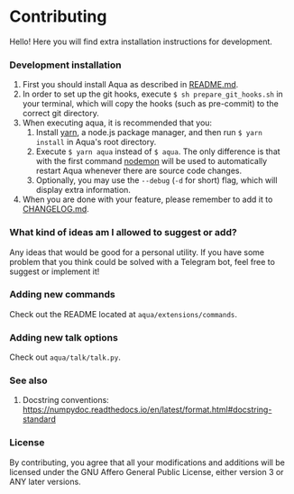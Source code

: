 # Contributing
Hello! Here you will find extra installation instructions for development.

### Development installation
1. First you should install Aqua as described in [README.md](README.md).
2. In order to set up the git hooks, execute `$ sh prepare_git_hooks.sh` in your
terminal, which will copy the hooks (such as pre-commit) to the correct git directory.
3. When executing aqua, it is recommended that you:
    1. Install [yarn](https://yarnpkg.com/), a node.js package manager, and
    then run `$ yarn install` in Aqua's root directory.
    2. Execute `$ yarn aqua` instead of `$ aqua`. The only difference is that
    with the first command [nodemon](https://github.com/remy/nodemon) will be
    used to automatically restart Aqua whenever there are source code changes.
    3. Optionally, you may use the `--debug` (`-d` for short) flag, which will
    display extra information.
4. When you are done with your feature, please remember to add it to
[CHANGELOG.md](CHANGELOG.md).

### What kind of ideas am I allowed to suggest or add?
Any ideas that would be good for a personal utility. If you have some problem that
you think could be solved with a Telegram bot, feel free to suggest or implement it!

### Adding new commands
Check out the README located at `aqua/extensions/commands`.

### Adding new talk options
Check out `aqua/talk/talk.py`.

### See also
1. Docstring conventions: https://numpydoc.readthedocs.io/en/latest/format.html#docstring-standard

### License
By contributing, you agree that all your modifications and additions will be
licensed under the GNU Affero General Public License, either version 3 or
ANY later versions.
